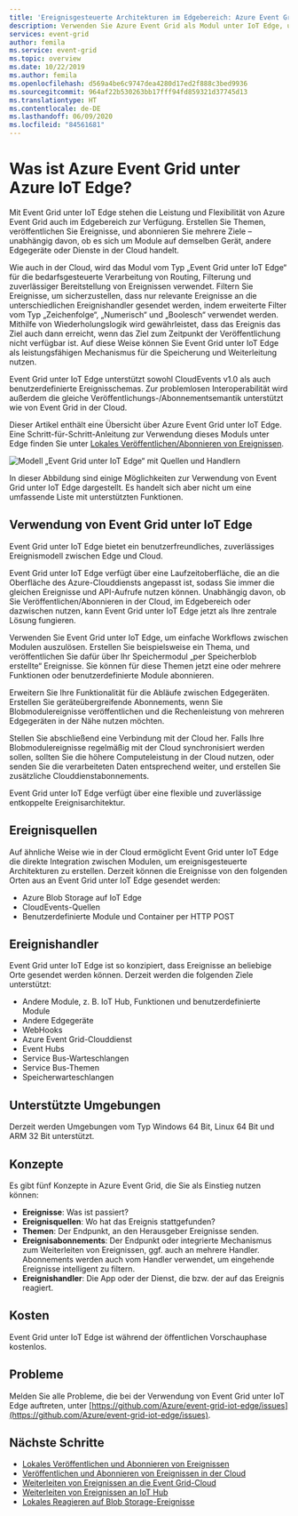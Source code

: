 ```yaml
---
title: 'Ereignisgesteuerte Architekturen im Edgebereich: Azure Event Grid unter IoT Edge'
description: Verwenden Sie Azure Event Grid als Modul unter IoT Edge, um Ereignisse zwischen Modulen, Edgegeräten und der Cloud weiterzuleiten.
services: event-grid
author: femila
ms.service: event-grid
ms.topic: overview
ms.date: 10/22/2019
ms.author: femila
ms.openlocfilehash: d569a4be6c9747dea4280d17ed2f888c3bed9936
ms.sourcegitcommit: 964af22b530263bb17fff94fd859321d37745d13
ms.translationtype: HT
ms.contentlocale: de-DE
ms.lasthandoff: 06/09/2020
ms.locfileid: "84561681"
---
```

# <a name="what-is-azure-event-grid-on-azure-iot-edge"></a>Was ist Azure Event Grid unter Azure IoT Edge?
Mit Event Grid unter IoT Edge stehen die Leistung und Flexibilität von Azure Event Grid auch im Edgebereich zur Verfügung. Erstellen Sie Themen, veröffentlichen Sie Ereignisse, und abonnieren Sie mehrere Ziele – unabhängig davon, ob es sich um Module auf demselben Gerät, andere Edgegeräte oder Dienste in der Cloud handelt.

Wie auch in der Cloud, wird das Modul vom Typ „Event Grid unter IoT Edge“ für die bedarfsgesteuerte Verarbeitung von Routing, Filterung und zuverlässiger Bereitstellung von Ereignissen verwendet. Filtern Sie Ereignisse, um sicherzustellen, dass nur relevante Ereignisse an die unterschiedlichen Ereignishandler gesendet werden, indem erweiterte Filter vom Typ „Zeichenfolge“, „Numerisch“ und „Boolesch“ verwendet werden. Mithilfe von Wiederholungslogik wird gewährleistet, dass das Ereignis das Ziel auch dann erreicht, wenn das Ziel zum Zeitpunkt der Veröffentlichung nicht verfügbar ist. Auf diese Weise können Sie Event Grid unter IoT Edge als leistungsfähigen Mechanismus für die Speicherung und Weiterleitung nutzen.

Event Grid unter IoT Edge unterstützt sowohl CloudEvents v1.0 als auch benutzerdefinierte Ereignisschemas. Zur problemlosen Interoperabilität wird außerdem die gleiche Veröffentlichungs-/Abonnementsemantik unterstützt wie von Event Grid in der Cloud.

Dieser Artikel enthält eine Übersicht über Azure Event Grid unter IoT Edge. Eine Schritt-für-Schritt-Anleitung zur Verwendung dieses Moduls unter Edge finden Sie unter [Lokales Veröffentlichen/Abonnieren von Ereignissen](pub-sub-events-webhook-local.md). 

![Modell „Event Grid unter IoT Edge“ mit Quellen und Handlern](../media/edge-overview/functional-model.png)

In dieser Abbildung sind einige Möglichkeiten zur Verwendung von Event Grid unter IoT Edge dargestellt. Es handelt sich aber nicht um eine umfassende Liste mit unterstützten Funktionen.

## <a name="when-to-use-event-grid-on-iot-edge"></a>Verwendung von Event Grid unter IoT Edge

Event Grid unter IoT Edge bietet ein benutzerfreundliches, zuverlässiges Ereignismodell zwischen Edge und Cloud.

Event Grid unter IoT Edge verfügt über eine Laufzeitoberfläche, die an die Oberfläche des Azure-Clouddiensts angepasst ist, sodass Sie immer die gleichen Ereignisse und API-Aufrufe nutzen können. Unabhängig davon, ob Sie Veröffentlichen/Abonnieren in der Cloud, im Edgebereich oder dazwischen nutzen, kann Event Grid unter IoT Edge jetzt als Ihre zentrale Lösung fungieren.

Verwenden Sie Event Grid unter IoT Edge, um einfache Workflows zwischen Modulen auszulösen. Erstellen Sie beispielsweise ein Thema, und veröffentlichen Sie dafür über Ihr Speichermodul „per Speicherblob erstellte“ Ereignisse. Sie können für diese Themen jetzt eine oder mehrere Funktionen oder benutzerdefinierte Module abonnieren.

Erweitern Sie Ihre Funktionalität für die Abläufe zwischen Edgegeräten. Erstellen Sie geräteübergreifende Abonnements, wenn Sie Blobmodulereignisse veröffentlichen und die Rechenleistung von mehreren Edgegeräten in der Nähe nutzen möchten.

Stellen Sie abschließend eine Verbindung mit der Cloud her. Falls Ihre Blobmodulereignisse regelmäßig mit der Cloud synchronisiert werden sollen, sollten Sie die höhere Computeleistung in der Cloud nutzen, oder senden Sie die verarbeiteten Daten entsprechend weiter, und erstellen Sie zusätzliche Clouddienstabonnements.

Event Grid unter IoT Edge verfügt über eine flexible und zuverlässige entkoppelte Ereignisarchitektur.

## <a name="event-sources"></a>Ereignisquellen

Auf ähnliche Weise wie in der Cloud ermöglicht Event Grid unter IoT Edge die direkte Integration zwischen Modulen, um ereignisgesteuerte Architekturen zu erstellen. Derzeit können die Ereignisse von den folgenden Orten aus an Event Grid unter IoT Edge gesendet werden:

* Azure Blob Storage auf IoT Edge
* CloudEvents-Quellen
* Benutzerdefinierte Module und Container per HTTP POST

## <a name="event-handlers"></a>Ereignishandler

Event Grid unter IoT Edge ist so konzipiert, dass Ereignisse an beliebige Orte gesendet werden können. Derzeit werden die folgenden Ziele unterstützt:

* Andere Module, z. B. IoT Hub, Funktionen und benutzerdefinierte Module
* Andere Edgegeräte
* WebHooks
* Azure Event Grid-Clouddienst
* Event Hubs
* Service Bus-Warteschlangen
* Service Bus-Themen
* Speicherwarteschlangen

## <a name="supported-environments"></a>Unterstützte Umgebungen
Derzeit werden Umgebungen vom Typ Windows 64 Bit, Linux 64 Bit und ARM 32 Bit unterstützt.

## <a name="concepts"></a>Konzepte

Es gibt fünf Konzepte in Azure Event Grid, die Sie als Einstieg nutzen können:

* **Ereignisse**: Was ist passiert?
* **Ereignisquellen**: Wo hat das Ereignis stattgefunden?
* **Themen**: Der Endpunkt, an den Herausgeber Ereignisse senden.
* **Ereignisabonnements**: Der Endpunkt oder integrierte Mechanismus zum Weiterleiten von Ereignissen, ggf. auch an mehrere Handler. Abonnements werden auch vom Handler verwendet, um eingehende Ereignisse intelligent zu filtern.
* **Ereignishandler**: Die App oder der Dienst, die bzw. der auf das Ereignis reagiert.

## <a name="cost"></a>Kosten

Event Grid unter IoT Edge ist während der öffentlichen Vorschauphase kostenlos.

## <a name="issues"></a>Probleme
Melden Sie alle Probleme, die bei der Verwendung von Event Grid unter IoT Edge auftreten, unter [https://github.com/Azure/event-grid-iot-edge/issues](https://github.com/Azure/event-grid-iot-edge/issues).

## <a name="next-steps"></a>Nächste Schritte

* [Lokales Veröffentlichen und Abonnieren von Ereignissen](pub-sub-events-webhook-local.md)
* [Veröffentlichen und Abonnieren von Ereignissen in der Cloud](pub-sub-events-webhook-cloud.md)
* [Weiterleiten von Ereignissen an die Event Grid-Cloud](forward-events-event-grid-cloud.md)
* [Weiterleiten von Ereignissen an IoT Hub](forward-events-iothub.md)
* [Lokales Reagieren auf Blob Storage-Ereignisse](react-blob-storage-events-locally.md)
